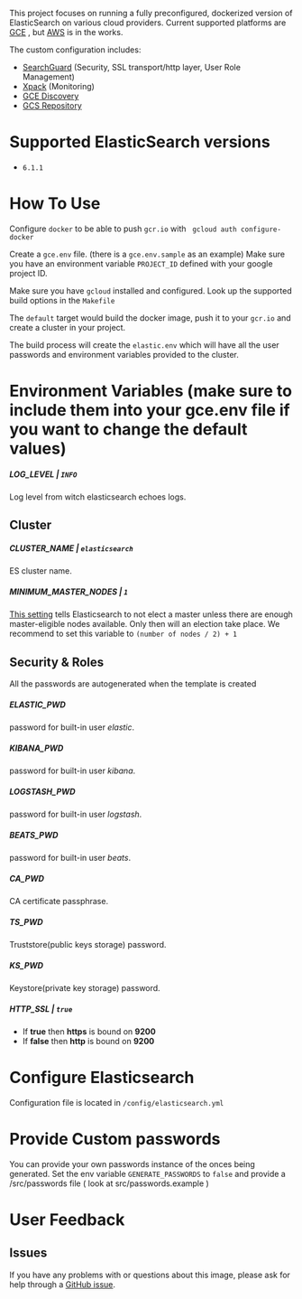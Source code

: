 This project focuses on running a fully preconfigured, dockerized version of ElasticSearch on various cloud providers. Current supported platforms are  [GCE](https://cloud.google.com/compute) , but [AWS](https://aws.amazon.com/) is in the works.

The custom configuration includes:
* [SearchGuard](https://search-guard.com/) (Security, SSL transport/http layer, User Role Management)
* [Xpack](https://www.elastic.co/guide/en/x-pack/current/xpack-introduction.html) (Monitoring)
* [GCE Discovery](https://www.elastic.co/guide/en/elasticsearch/plugins/6.2/discovery-gce.html)
* [GCS Repository](https://www.elastic.co/guide/en/elasticsearch/plugins/master/repository-gcs.html)


# Supported ElasticSearch versions

* `6.1.1`

# How To Use
Configure `docker` to be able to push `gcr.io` with ` gcloud auth configure-docker`

Create a `gce.env` file. (there is a `gce.env.sample` as an example) Make sure you have an environment variable `PROJECT_ID` defined with your google project ID.

Make sure you have `gcloud` installed and configured. Look up the supported build options in the `Makefile`

The `default` target would build the docker image, push it to your `gcr.io` and create a cluster in your project.

The build process will create the `elastic.env` which will have all the user passwords and environment variables provided to the cluster.

# Environment Variables (make sure to include them into your gce.env file if you want to change the default values)

##### LOG_LEVEL | `INFO`

Log level from witch elasticsearch echoes logs.

## Cluster

##### CLUSTER_NAME | `elasticsearch`
ES cluster name.

##### MINIMUM_MASTER_NODES | `1`
[This setting]((https://www.elastic.co/guide/en/elasticsearch/guide/1.x/_important_configuration_changes.html#_minimum_master_nodes)) tells Elasticsearch to not elect a master unless there are enough master-eligible nodes available. Only then will an election take place.
We recommend to set this variable to `(number of nodes / 2) + 1`

## Security & Roles
All the passwords are autogenerated when the template is created
##### ELASTIC_PWD
password for built-in user *elastic*.

##### KIBANA_PWD
password for built-in user *kibana*.

##### LOGSTASH_PWD
password for built-in user *logstash*.

##### BEATS_PWD
password for built-in user *beats*.

##### CA_PWD
CA certificate passphrase.

##### TS_PWD
Truststore(public keys storage) password.

##### KS_PWD
Keystore(private key storage) password.

##### HTTP_SSL | `true`
* If **true** then **https** is bound on **9200**
* If **false** then **http** is bound on **9200**

# Configure Elasticsearch

Configuration file is located in `/config/elasticsearch.yml`

# Provide Custom passwords

You can provide your own passwords instance of the onces being generated. Set the env variable `GENERATE_PASSWORDS` to `false` and provide a /src/passwords file ( look at src/passwords.example )


# User Feedback
## Issues
If you have any problems with or questions about this image, please ask for help through a [GitHub issue](https://github.com/ebates-inc/docker-elasticsearch/issues).
